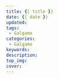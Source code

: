 ```yaml
---
title: {{ title }}
date: {{ date }}
updated:
tags:
 - Galgame
categories:
 - Galgame
keywords:
description:
top_img:
cover:
---
```

